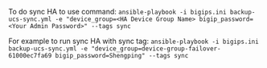 To do sync HA to use command: `ansible-playbook -i bigips.ini backup-ucs-sync.yml -e "device_group=<HA Device Group Name> bigip_password=<Your Admin Password>" --tags sync`

For example to run sync HA with sync tag:
    `ansible-playbook -i bigips.ini backup-ucs-sync.yml -e "device_group=device-group-failover-61000ec7fa69 bigip_password=Shengping" --tags sync`

